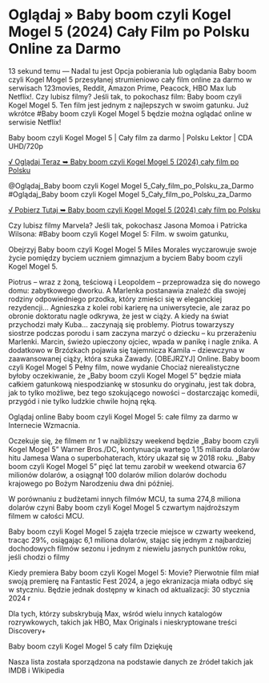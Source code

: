 # Oglądaj » Baby boom czyli Kogel Mogel 5 (2024) Cały Film po Polsku Online za Darmo



13 sekund temu — Nadal tu jest Opcja pobierania lub oglądania Baby boom czyli Kogel Mogel 5 przesyłanej strumieniowo cały film online za darmo w serwisach 123movies, Reddit, Amazon Prime, Peacock, HBO Max lub Netflix!. Czy lubisz filmy? Jeśli tak, to pokochasz film: Baby boom czyli Kogel Mogel 5. Ten film jest jednym z najlepszych w swoim gatunku. Już wkrótce #Baby boom czyli Kogel Mogel 5 będzie można oglądać online w serwisie Netflix!

Baby boom czyli Kogel Mogel 5 | Cały film za darmo | Polsku Lektor | CDA UHD/720p


[√ Oglądaj Teraz ➥ Baby boom czyli Kogel Mogel 5 (2024) cały film po Polsku](https://weflix.cloud/movie/1210627/baby-boom-or-egg-nogg-5.html?github)

@Oglądaj_Baby boom czyli Kogel Mogel 5_Cały_film_po_Polsku_za_Darmo #Oglądaj_Baby boom czyli Kogel Mogel 5_Cały_film_po_Polsku_za_Darmo

[√ Pobierz Tutaj ➥ Baby boom czyli Kogel Mogel 5 (2024) cały film po Polsku](https://weflix.cloud/movie/1210627/baby-boom-or-egg-nogg-5.html?github)


Czy lubisz filmy Marvela? Jeśli tak, pokochasz Jasona Momoa i Patricka Wilsona: #Baby boom czyli Kogel Mogel 5: Film. w swoim gatunku,

Obejrzyj Baby boom czyli Kogel Mogel 5 Miles Morales wyczarowuje swoje życie pomiędzy byciem uczniem gimnazjum a byciem Baby boom czyli Kogel Mogel 5.

Piotrus – wraz z żoną, teściową i Leopoldem – przeprowadza się do nowego domu: zabytkowego dworku. A Marlenka postanawia znaleźć dla swojej rodziny odpowiedniego przodka, który zmieści się w eleganckiej rezydencji... Agnieszka z kolei robi karierę na uniwersytecie, ale zaraz po obronie doktoratu nagle odkrywa, że ​​jest w ciąży. A kiedy na świat przychodzi mały Kuba... zaczynają się problemy. Piotrus towarzyszy siostrze podczas porodu i sam zaczyna marzyć o dziecku – ku przerażeniu Marlenki. Marcin, świeżo upieczony ojciec, wpada w panikę i nagle znika. A dodatkowo w Brzózkach pojawia się tajemnicza Kamila – dziewczyna w zaawansowanej ciąży, która szuka Zawady. [OBEJRZYJ] Online. Baby boom czyli Kogel Mogel 5 Pełny film, nowe wydanie Chociaż nierealistyczne byłoby oczekiwanie, że „Baby boom czyli Kogel Mogel 5” będzie miała całkiem gatunkową niespodziankę w stosunku do oryginału, jest tak dobra, jak to tylko możliwe, bez tego szokującego nowości – dostarczając komedii, przygód i nie tylko ludzkie chwile hojną ręką.

Oglądaj online Baby boom czyli Kogel Mogel 5: całe filmy za darmo w Internecie Wzmacnia.

Oczekuje się, że filmem nr 1 w najbliższy weekend będzie „Baby boom czyli Kogel Mogel 5” Warner Bros./DC, kontynuacja wartego 1,15 miliarda dolarów hitu Jamesa Wana o superbohaterach, który ukazał się w 2018 roku. „Baby boom czyli Kogel Mogel 5” pięć lat temu zarobił w weekend otwarcia 67 milionów dolarów, a osiągnął 100 dolarów milion dolarów dochodu krajowego po Bożym Narodzeniu dwa dni później.

W porównaniu z budżetami innych filmów MCU, ta suma 274,8 miliona dolarów czyni Baby boom czyli Kogel Mogel 5 czwartym najdroższym filmem w całości MCU.

Baby boom czyli Kogel Mogel 5 zajęła trzecie miejsce w czwarty weekend, tracąc 29%, osiągając 6,1 miliona dolarów, stając się jednym z najbardziej dochodowych filmów sezonu i jednym z niewielu jasnych punktów roku, jeśli chodzi o filmy

Kiedy premiera Baby boom czyli Kogel Mogel 5: Movie? Pierwotnie film miał swoją premierę na Fantastic Fest 2024, a jego ekranizacja miała odbyć się w styczniu. Będzie jednak dostępny w kinach od aktualizacji: 30 stycznia 2024 r

Dla tych, którzy subskrybują Max, wśród wielu innych katalogów rozrywkowych, takich jak HBO, Max Originals i nieskryptowane treści Discovery+

Baby boom czyli Kogel Mogel 5 cały film Dziękuję

Nasza lista została sporządzona na podstawie danych ze źródeł takich jak IMDB i Wikipedia
